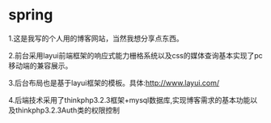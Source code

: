 # spring 
1.这是我写的个人用的博客网站，当然我想分享点东西。

2.前台采用layui前端框架的响应式能力栅格系统以及css的媒体查询基本实现了pc移动端的兼容展示。

3.后台布局也是基于layui框架的模板。具体:http://www.layui.com/

4.后端技术采用了thinkphp3.2.3框架+mysql数据库,实现博客需求的基本功能以及thinkphp3.2.3Auth类的权限控制
